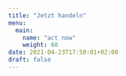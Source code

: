 ```yaml
---
title: "Jetzt handeln"
menu:
  main:
    name: "act now"
    weight: 60
date: 2021-04-23T17:50:01+02:00
draft: false
---
```


